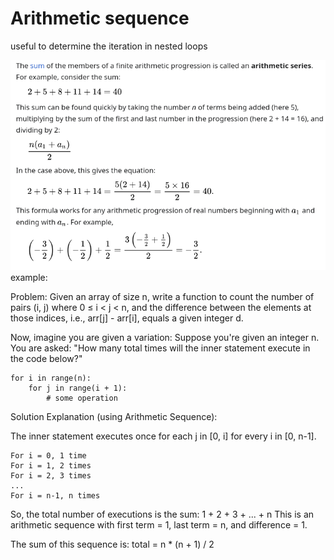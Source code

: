 # Arithmetic sequence

useful to determine the iteration in nested loops

![img.png](../images/img.png)
example: 

Problem:
Given an array of size n, write a function to count the number of pairs (i, j) where 0 ≤ i < j < n, and the difference between the elements at those indices, i.e., arr[j] - arr[i], equals a given integer d.

Now, imagine you are given a variation:
Suppose you're given an integer n. You are asked:
"How many total times will the inner statement execute in the code below?"
```
for i in range(n):
    for j in range(i + 1):
        # some operation
```
Solution Explanation (using Arithmetic Sequence):

The inner statement executes once for each j in [0, i] for every i in [0, n-1].

    For i = 0, 1 time
    For i = 1, 2 times
    For i = 2, 3 times
    ...
    For i = n-1, n times

So, the total number of executions is the sum:
1 + 2 + 3 + ... + n
This is an arithmetic sequence with first term = 1, last term = n, and difference = 1.

The sum of this sequence is:
total = n * (n + 1) / 2
